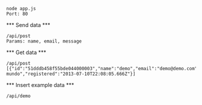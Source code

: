     node app.js
    Port: 80


*** Send data ***
    
    /api/post
    Params: name, email, message

*** Get data ***
    
    /api/post
    [{"id":"51dddb458f55bde044000003","name":"demo","email":"demo@demo.com","message":"Hola mundo","registered":"2013-07-10T22:08:05.666Z"}]

*** Insert example data ***

    /api/demo
